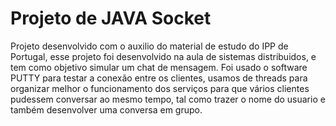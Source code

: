 # Projeto de JAVA Socket

Projeto desenvolvido com o auxilio do material de estudo do IPP de Portugal, esse projeto foi desenvolvido na aula de sistemas distribuidos, e tem como objetivo simular um chat de mensagem. Foi usado o software PUTTY para testar a conexão entre os clientes, usamos de threads para organizar melhor o funcionamento dos serviços para que vários clientes pudessem conversar ao mesmo tempo, tal como trazer o nome do usuario e também desenvolver uma conversa em grupo.

